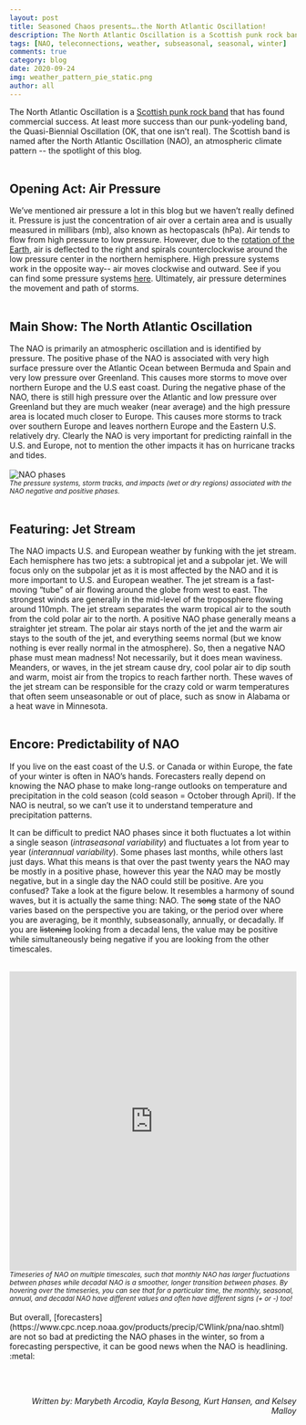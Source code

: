 ```yaml
---
layout: post
title: Seasoned Chaos presents….the North Atlantic Oscillation!
description: The North Atlantic Oscillation is a Scottish punk rock band that has found commercial success. At least more success than our punk-yodeling band, the Quasi-Biennial Oscillation (OK, that one isn’t real).
tags: [NAO, teleconnections, weather, subseasonal, seasonal, winter]
comments: true
category: blog
date: 2020-09-24
img: weather_pattern_pie_static.png
author: all
---
```



The North Atlantic Oscillation is a [Scottish punk rock band](https://en.wikipedia.org/wiki/North_Atlantic_Oscillation_(band)) that has found commercial success. At least more success than our punk-yodeling band, the Quasi-Biennial Oscillation (OK, that one isn’t real). The Scottish band is named after the North Atlantic Oscillation (NAO), an atmospheric climate pattern -- the spotlight of this blog. 
<br><br>
<h2>Opening Act: Air Pressure</h2>

We’ve mentioned air pressure a lot in this blog but we haven’t really defined it. Pressure is just the concentration of air over a certain area and is usually measured in millibars (mb), also known as hectopascals (hPa). Air tends to flow from high pressure to low pressure. However, due to the [rotation of the Earth](https://www.youtube.com/watch?v=6L5UD240mCQ), air is deflected to the right and spirals counterclockwise around the low pressure center in the northern hemisphere. High pressure systems work in the opposite way-- air moves clockwise and outward. See if you can find some pressure systems [here](https://earth.nullschool.net/). Ultimately, air pressure determines the movement and path of storms.
<br><br>
<h2>Main Show: The North Atlantic Oscillation</h2>

The NAO is primarily an atmospheric oscillation and is identified by pressure. The positive phase of the NAO is associated with very high surface pressure over the Atlantic Ocean between Bermuda and Spain and very low pressure over Greenland. This causes more storms to move over northern Europe and the U.S east coast. During the negative phase of the NAO, there is still high pressure over the Atlantic and low pressure over Greenland but they are much weaker (near average) and the high pressure area is located much closer to Europe. This causes more storms to track over southern Europe and leaves northern Europe and the Eastern U.S. relatively dry. Clearly the NAO is very important for predicting rainfall in the U.S. and Europe, not to mention the other impacts it has on hurricane tracks and tides.
<br><br>
![NAO phases](https://www.researchgate.net/profile/Ana_Gomes58/publication/319483260/figure/fig32/AS:614341841809415@1523481917416/Model-of-the-two-modes-of-the-North-Atlantic-Oscillation-NAO-associated-storminess.png)
<br><sub><i>The pressure systems, storm tracks, and impacts (wet or dry regions) associated with the NAO negative and positive phases.</i></sub>
<br><br>
<h2>Featuring: Jet Stream</h2>

The NAO impacts U.S. and European weather by funking with the jet stream. Each hemisphere has two jets: a subtropical jet and a subpolar jet. We will focus only on the subpolar jet as it is most affected by the NAO and it is more important to U.S. and European weather. The jet stream is a fast-moving “tube” of air flowing around the globe from west to east. The strongest winds are generally in the mid-level of the troposphere flowing around 110mph. The jet stream separates the warm tropical air to the south from the cold polar air to the north. A positive NAO phase generally means a straighter jet stream. The polar air stays north of the jet and the warm air stays to the south of the jet, and everything seems normal (but we know nothing is ever really normal in the atmosphere). So, then a negative NAO phase must mean madness! Not necessarily, but it does mean waviness. Meanders, or waves, in the jet stream cause dry, cool polar air to dip south and warm, moist air from the tropics to reach farther north. These waves of the jet stream can be responsible for the crazy cold or warm temperatures that often seem unseasonable or out of place, such as snow in Alabama or a heat wave in Minnesota.
<br><br>

<h2>Encore: Predictability of NAO</h2>

If you live on the east coast of the U.S. or Canada or within Europe, the fate of your winter is often in NAO’s hands. Forecasters really depend on knowing the NAO phase to make long-range outlooks on temperature and precipitation in the cold season (cold season = October through April). If the NAO is neutral, so we can’t use it to understand temperature and precipitation patterns. 

It can be difficult to predict NAO phases since it both fluctuates a lot within a single season (<i>intraseasonal variability</i>) and fluctuates a lot from year to year (<i>interannual variability</i>). Some phases last months, while others last just days. What this means is that over the past twenty years the NAO may be mostly in a positive phase, however this year the NAO may be mostly negative, but in a single day the NAO could still be positive. Are you confused? Take a look at the figure below. It resembles a harmony of sound waves, but it is actually the same thing: NAO. The ~~song~~ state of the NAO varies based on the perspective you are taking, or the period over where you are averaging, be it monthly, subseasonally, annually, or decadally. If you are ~~listening~~ looking from a decadal lens, the value may be positive while simultaneously being negative if you are looking from the other timescales. 
<br><br>
<iframe id="igraph" scrolling="no" style="border:none;" seamless="seamless" src="https://plotly.com/~kelseymalloy/10.embed" height="525" width="100%"></iframe>
<br><sub><i>Timeseries of NAO on multiple timescales, such that monthly NAO has larger fluctuations between phases while decadal NAO is a smoother, longer transition between phases. By hovering over the timeseries, you can see that for a particular time, the monthly, seasonal, annual, and decadal NAO have different values and often have different signs (+ or -) too!</i></sub>
<br><br>
But overall, [forecasters](https://www.cpc.ncep.noaa.gov/products/precip/CWlink/pna/nao.shtml) are not so bad at predicting the NAO phases in the winter, so from a forecasting perspective, it can be good news when the NAO is headlining. :metal:

<br><br>
<div style="text-align: right"><i> Written by: Marybeth Arcodia, Kayla Besong, Kurt Hansen, and Kelsey Malloy</i></div>
